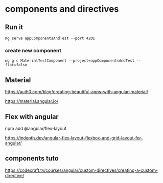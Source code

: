 # components and directives

## Run it

    ng serve appComponentsAndTest --port 4201

### create new component

    ng g c MaterialTestComponent --project=appComponentsAndTest --flat=false

## Material

https://auth0.com/blog/creating-beautiful-apps-with-angular-material/

https://material.angular.io/

## Flex with angular

npm add @angular/flex-layout

https://indepth.dev/angular-flex-layout-flexbox-and-grid-layout-for-angular/

## components tuto

https://codecraft.tv/courses/angular/custom-directives/creating-a-custom-directive/
